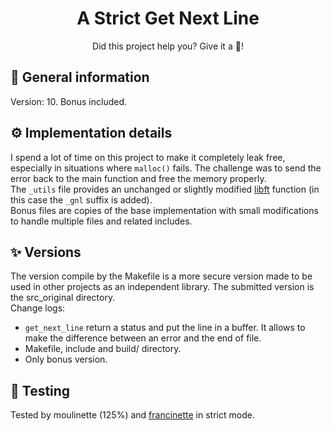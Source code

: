 <h1 align="center">
	A Strict Get Next Line
</h1>
<p align="center">
	Did this project help you? Give it a 🌟!
</p>

## 📃 General information
Version: 10. Bonus included.</br>

## ⚙️ Implementation details
I spend a lot of time on this project to make it completely leak free, especially in situations where `malloc()` fails. The challenge was to send the error back to the main function and free the memory properly.</br>
The `_utils` file provides an unchanged or slightly modified [libft](https://github.com/ulyssegerkens/libft) function (in this case the `_gnl` suffix is added).</br>
Bonus files are copies of the base implementation with small modifications to handle multiple files and related includes.</br>

## ✨ Versions
The version compile by the Makefile is a more secure version made to be used in other projects as an independent library. The submitted version is the src_original directory.</br>
Change logs:
- `get_next_line` return a status and put the line in a buffer. It allows to make the difference between an error and the end of file.
- Makefile, include and build/ directory.
- Only bonus version.

## 🎉 Testing
Tested by moulinette (125%) and [francinette](https://github.com/xicodomingues/francinette) in strict mode.
